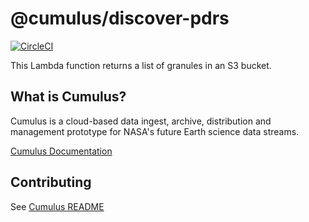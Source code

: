 # @cumulus/discover-pdrs

[![CircleCI](https://circleci.com/gh/nasa/cumulus.svg?style=svg)](https://circleci.com/gh/nasa/cumulus)

This Lambda function returns a list of granules in an S3 bucket.

## What is Cumulus?

Cumulus is a cloud-based data ingest, archive, distribution and management prototype for NASA's future Earth science data streams.

[Cumulus Documentation](https://nasa.github.io/cumulus)

## Contributing

See [Cumulus README](https://github.com/nasa/cumulus/blob/master/README.md#installing-and-deploying)